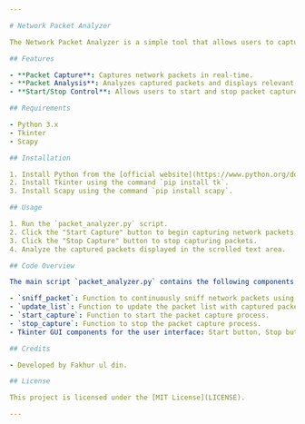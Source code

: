 ```yaml
---

# Network Packet Analyzer

The Network Packet Analyzer is a simple tool that allows users to capture and analyze network packets in real-time using Python and Tkinter.

## Features

- **Packet Capture**: Captures network packets in real-time.
- **Packet Analysis**: Analyzes captured packets and displays relevant information.
- **Start/Stop Control**: Allows users to start and stop packet capture at their convenience.

## Requirements

- Python 3.x
- Tkinter
- Scapy

## Installation

1. Install Python from the [official website](https://www.python.org/downloads/).
2. Install Tkinter using the command `pip install tk`.
3. Install Scapy using the command `pip install scapy`.

## Usage

1. Run the `packet_analyzer.py` script.
2. Click the "Start Capture" button to begin capturing network packets.
3. Click the "Stop Capture" button to stop capturing packets.
4. Analyze the captured packets displayed in the scrolled text area.

## Code Overview

The main script `packet_analyzer.py` contains the following components:

- `sniff_packet`: Function to continuously sniff network packets using Scapy.
- `update_list`: Function to update the packet list with captured packet information.
- `start_capture`: Function to start the packet capture process.
- `stop_capture`: Function to stop the packet capture process.
- Tkinter GUI components for the user interface: Start button, Stop button, and ScrolledText for displaying packet information.

## Credits

- Developed by Fakhur ul din.

## License

This project is licensed under the [MIT License](LICENSE).

--- 
```

